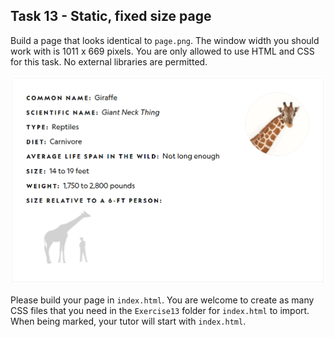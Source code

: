 ## Task 13 - Static, fixed size page

Build a page that looks identical to `page.png`. The window width you should work with is 1011 x 669 pixels. You are only allowed to use HTML and CSS for this task. No external libraries are permitted.

![](page.png)

Please build your page in `index.html`. You are welcome to create as many CSS files that you need in the `Exercise13` folder for `index.html` to import. When being marked, your tutor will start with `index.html`.
